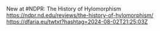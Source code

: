 New at #NDPR: The History of Hylomorphism https://ndpr.nd.edu/reviews/the-history-of-hylomorphism/ https://dfaria.eu/twtxt?hashtag=2024-08-02T21:25:03Z